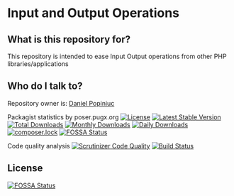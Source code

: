 Input and Output Operations
===========================

## What is this repository for? ##

This repository is intended to ease Input Output operations from other PHP libraries/applications

## Who do I talk to? ##

Repository owner is: [Daniel Popiniuc](mailto:danielpopiniuc@gmail.com)

Packagist statistics by poser.pugx.org
[![License](https://poser.pugx.org/danielgp/io-operations/license)](https://packagist.org/packages/danielgp/io-operations)
[![Latest Stable Version](https://poser.pugx.org/danielgp/io-operations/v/stable)](https://packagist.org/packages/danielgp/io-operations)
[![Total Downloads](https://poser.pugx.org/danielgp/io-operations/downloads)](https://packagist.org/packages/danielgp/io-operations)
[![Monthly Downloads](https://poser.pugx.org/danielgp/io-operations/d/monthly)](https://packagist.org/packages/danielgp/io-operations)
[![Daily Downloads](https://poser.pugx.org/danielgp/io-operations/d/daily)](https://packagist.org/packages/danielgp/io-operations)
[![composer.lock](https://poser.pugx.org/danielgp/io-operations/composerlock)](https://packagist.org/packages/danielgp/io-operations)
[![FOSSA Status](https://app.fossa.com/api/projects/git%2Bgithub.com%2Fdanielgp%2Fio-operations.svg?type=shield)](https://app.fossa.com/projects/git%2Bgithub.com%2Fdanielgp%2Fio-operations?ref=badge_shield)

Code quality analysis
[![Scrutinizer Code Quality](https://scrutinizer-ci.com/g/danielgp/io-operations/badges/quality-score.png?b=master)](https://scrutinizer-ci.com/g/danielgp/io-operations/?branch=master)
[![Build Status](https://scrutinizer-ci.com/g/danielgp/io-operations/badges/build.png?b=master)](https://scrutinizer-ci.com/g/danielgp/io-operations/build-status/master)


## License
[![FOSSA Status](https://app.fossa.com/api/projects/git%2Bgithub.com%2Fdanielgp%2Fio-operations.svg?type=large)](https://app.fossa.com/projects/git%2Bgithub.com%2Fdanielgp%2Fio-operations?ref=badge_large)